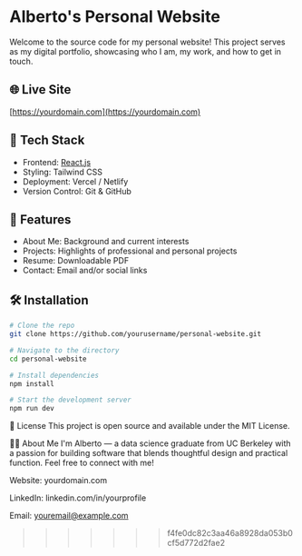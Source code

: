 # Alberto's Personal Website

Welcome to the source code for my personal website! This project serves as my digital portfolio, showcasing who I am, my work, and how to get in touch.

## 🌐 Live Site
[https://yourdomain.com](https://yourdomain.com)

## 🚀 Tech Stack

- Frontend: [React.js](https://react.dev/)
- Styling: Tailwind CSS
- Deployment: Vercel / Netlify
- Version Control: Git & GitHub

## 🧰 Features

- About Me: Background and current interests
- Projects: Highlights of professional and personal projects
- Resume: Downloadable PDF
- Contact: Email and/or social links

## 🛠️ Installation

```bash
# Clone the repo
git clone https://github.com/yourusername/personal-website.git

# Navigate to the directory
cd personal-website

# Install dependencies
npm install

# Start the development server
npm run dev
```

📄 License
This project is open source and available under the MIT License.

🙋‍♂️ About Me
I'm Alberto — a data science graduate from UC Berkeley with a passion for building software that blends thoughtful design and practical function. Feel free to connect with me!

Website: yourdomain.com

LinkedIn: linkedin.com/in/yourprofile

Email: youremail@example.com
>>>>>>> f4fe0dc82c3aa46a8928da053b0cf5d772d2fae2
